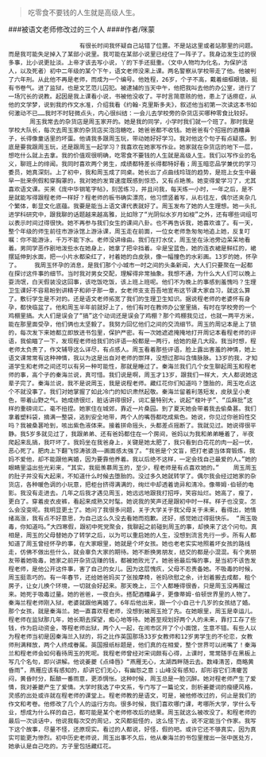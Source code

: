 > 吃零食不要钱的人生就是高级人生。

###被语文老师修改过的三个人
####作者/咪蒙

						有很长时间我怀疑自己站错了位置。不是站这里或者站那里的问题。而是我可能失足掉入了某部小说里。我可能在某部小说里已经住了一阵子了。我身边发生过的很多事，比小说更扯淡。上帝才该去写小说，丫的下手还挺重。（文中人物均为化名，为保护活人，以及死者）初中二年级的某个下午，语文老师没来上课。两名警察从学校带走了他。他被判了六年刑。从此他不再是老师，而成为一个编号。他姓程，26岁，个子不高，戴着细框眼镜，挺有书卷气。进了监狱，也是文艺范儿囚犯。被逮捕的当天中午，他把我叫去他的办公室，进行了一场冗长的说教。起因是我上课看小说，书被他没收了。平时言简意赅的他，患上了话痨症，从他的文学梦，说到我的作文水准，介绍我看《约翰·克里斯多夫》，叙述他当初第一次读这本书如何激动不已……我时不时轻微点头，内心很纠结：一会儿去学校旁的杂货店买哪种零食比较好。        周玉我常去的杂货店是周玉家开的。她是我的同学，小学时我们就一个班了。那时我是学校大队长，每次去周玉家的杂货店买泡泡糖吃，她爸爸都不收钱。她爸爸有个招摇的酒糟鼻子，长得像童话里的坏蛋。他请我多跟周玉玩，带动她好好学习。我对他这个句子有点疑惑。到底是要我跟周玉玩，还是跟周玉一起学习？我喜欢在她家写作业。她家就在杂货店的地下一层，想吃什么就上去拿。我的价值观很明确，吃零食不要钱的人生就是高级人生。我们以写作业的名义，聊班上的绯闻。我同时喜欢两个男生，成绩都特差长得都特好看；周玉暗恋品学兼优的学习委员，她真深刻。上了初中，我和周玉成了同桌。她长出了点曲线玲珑的趋势，是班上女生中最早一批来例假和穿胸罩的，我对她的发育速度既感到惊恐，又有点艳羡。她变得爱学习了，尤其喜欢语文课。买来《庞中华钢笔字帖》，刻苦练习，并且问我，每天练一小时，一年之后，是不是就能写得跟程老师一样好？程老师的板书确实漂亮，他习惯竖着写，从右往左，偶尔还夹杂几个繁体，彰显文化底蕴。我要是能当上语文课代表就好了。周玉发布了她的人生理想。她一头扎进学科研究中，跟我聊的话题越来越高雅，比如除了“光阴似水岁月如梭”之外，还有哪些词组可以表示时间过得很快。她不再参与我们女生的课间八卦。也不再告诉我，她喜欢谁了。有一天，整个年级的师生前往市游泳馆上游泳课，周玉走在前面，一位女老师急匆匆地追上她，反复叮嘱：你不能游泳，千万不能下水。老师没讲缘由。我们在打水仗，周玉坐在泳池旁边呆呆地看着。男同学恶作剧地泼些水在她身上，她拿了把伞挡着。伞是宝蓝色，她的连衣裙是鲜红的，裙摆延伸到水面，把一小片水都染红了，衬着她的白皮肤，像一幅撞色的水彩画。13岁的她，怀孕了。    我周玉怀孕的消息，是我们那个小城市一时之间的头条新闻，大人们只要聚在一起都在探讨这件事的细节。当时我对男女交配，理解得非常抽象。我想不通，为什么大人们可以晚上耍流氓，白天假装没这回事，该吃饭吃饭，该上班上班呢。他们不为晚上的事感到羞愧吗？生理卫生课好不容易盼到讲精子和卵子那一章，女老师支支吾吾地宣布这节课大家自习，就这么算了。敷衍学生是不对的。还是语文老师拓宽了我们的生理卫生知识。据说程老师的老婆怀有身孕，都快临盆了。他和周玉半年前就好上了，他们有时在教师办公室里搞，有时在学校旁的一个鸡棚里搞。大人们是误会了“搞”这个动词还是误会了鸡棚？那个鸡棚我见过，也就一两平方米，能在那里面受孕，他们俩也太坚毅了。我努力回忆他们之间的交流细节。周玉的周记本是上了锁的，每次发下来她都立即放进书包里，保护严密。有一次她遮遮掩掩地打开周记本看程老师的评语，我偷瞄了一下，发现程老师给我们的评语一般都是一两行，给她的是几大段。我当时想，程老师太负责了，作文辅导这么详尽，有点感人。周玉看着那些评语，脸上露出害羞的神情，她上语文课常常有这种神情，我以为这是出自对老师的崇拜，没想过那叫含情脉脉。13岁的我，才知道学生和老师之间还可以有另一种可能性，那就是睡过了。秦海兰我们几个女生聊起周玉和程老师的事，高个子的秦海兰说，真可惜。我们说是啊，周玉才13岁，跟我们一样大，大人都说她这辈子完了。秦海兰说，我不是说周玉，我是说程老师。藏红花你们知道吗？堕胎的，周玉吃点这个不就没事了。我们对她掌握了如此冷门的知识肃然起敬。秦海兰留着利落短发，皮肤呈小麦色，带着山野之气。她成绩很烂，脏话讲得很好，词汇量特别大，说起“梭叶子”、“瓜麻批”这样的重磅词汇，毫不扭捏。她家住在城郊，靠近一片桑园。到了夏天她会带着我去偷桑葚。我们拿着塑料袋，摘满一整袋，逃到安全地带，两个人的嘴唇都吃成紫色。她说，你见过你爸妈性交吗？我被桑葚呛到，咳出紫色液体来。接着拼命摇头，头都差点摇断了。我就见过。她说得很平静。我5岁多就见过了，我跟弟弟、还有爸妈都住在一个房间，爸妈以为我和弟弟睡着了，半夜爬起来乱搞，我吓坏了。我妈坐在我爸身上，关键是她太肥了，我只看到白花花的肉一起一伏，恶心死了。肥肉上下翻飞惊涛骇浪——画面感太强了。“我爸是个文盲，把打老婆当体育锻炼，我妈不爱他，却不能跟他离婚，因为要靠他养着。我以后绝不这样，一定会找自己最爱的人。”她的眼睛里溢出些光彩来，“其实，我挺羡慕周玉的，至少，程老师是有点喜欢她的。”    周玉周玉的肚子并没有大起来，不知道什么时候去堕胎的。没过多久她就转学了。偶尔我会经过她家的杂货店，各种暖色调的小玩意，把柜台挤得满满的，绚烂中却透着诡异和清冷。像蒂姆·伯顿的电影。我没有走进去。几年之后我才遇见周玉，她远远地跟我打招呼，笑容灿烂。她高了，瘦了，更白了。穿着皮衣皮裤，看起来成熟又时髦。她说我的笑声还是跟初中时一样。样子也没变。怎么会没变呢。我明显更土了。她问了我很多问题，关于大学关于我父母关于未来，看得出，她情绪高涨，我有点不好意思，为自己这么久没去看她而抱歉。还好，感觉她过得挺快乐。 “周玉吸毒，你知道吗。”大四寒假，跟初中死党聚会，我聊起之前碰到周玉的事，却换来了这个问句。真相是，周玉的父母替她办了转学之后，以为可以重启她的人生，没想到流言先行一步。所有人都知道了周玉曾经怀孕的事，在大家眼里，她就是个坏女孩。她也老老实实地照着坏女孩的路线走，仿佛不做出些什么，就会辜负大家的期待。她不断换男朋友，结交的都是小混混。有个男朋友带着她吸毒，她家之前开杂货店赚的钱，都被她败光了。她爸爸最后悔的事，是当初不该告发程老师，是他公开这件事，害了自己的女儿。因为这层愧疚，父母不忍责备她。不吸毒的时候，周玉挺乖巧的。有一年春节，还给她爸妈买了张按摩椅，爸妈欣慰之余，计划着搬去成都，租个房子，让女儿换个环境，一切就会好起来。那天晚上，三个人都睡得很香，只是周玉没再醒过来。她死于吸毒过量。她的爸爸，一夜白头。搭配酒糟鼻子，更像蒂姆·伯顿世界里的人物了。秦海兰程老师刚入狱，老婆就跟他离婚了。6年后他出来，跟一个小自己十几岁的女孩结了婚。那个女孩，就是秦海兰。她一直喜欢程老师，没想到被周玉抢了先。在她眼里，周玉是幸运儿。程老师在监狱那几年，她长期去探望，痴心地等待。她甚至规划好两个人的未来，靠打工存了些钱，作为启动资金，等程老师出狱，两个人一起，在闹市区开了个小面馆，生意不错。有些人以为程老师当初是因秦海兰入狱的，将之比作英国那场33岁女教师和12岁男学生的不伦恋，女教师刑满释放，两个人终成眷属。英国报纸标题是，他们真的在相爱，整个世界可以闭嘴了！秦海兰和程老师会如何看待周玉的死呢。我程老师曾经对宋词颇有心得，上课时，常常随手在黑板上写几个名句，即兴讲解。他说姜夔《点绛唇》“燕雁无心，太湖西畔随云去。数峰清苦，商略黄昏雨”，燕雁应该有感知的，却讲它们无心，有幽怨之意；山峰没有感知，却形容它们清癯苦闷，黄昏时分，酝酿一番雨意，更添惆怅。这种时候，周玉总是一脸沉醉。她对程老师产生了爱情，我对姜夔产生了爱情。大学时我选了中文系，专门写了一篇论文，剖析姜夔词的瘦硬风格，灵感的出处或许就在程老师的课堂上。程老师教的是语文，可是，被他修改过的，何止是我们的作文和考卷。他修改了几个人的运行方向。很多时候，我们喜欢哪门课，考哪所大学，学什么专业，想成为什么样的自己，都可能是某个老师修改后的结果。周玉就这么被改没了。和程老师的最后一次谈话中，他说我每次交的周记，文风都挺怪的，这么怪下去，说不定能当个作家。我写下这个故事，尽量不怪，还原现实。看过的人都说，好怪，假的吧。或许它还不够真实，因为真实可能更为惨烈。初中历史老师说，周玉出事不久后，他从秦海兰的书包里搜出一张中医处方，她承认是自己吃的。方子里包括藏红花。			  		